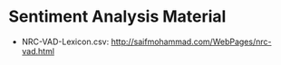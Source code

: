# Sentiment Analysis Material

- NRC-VAD-Lexicon.csv: http://saifmohammad.com/WebPages/nrc-vad.html 
